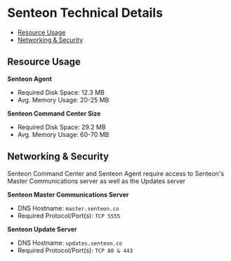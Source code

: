 # Senteon Technical Details

- [Resource Usage](TechnicalDetails.md#resource-usage)
- [Networking & Security](TechnicalDetails.md#networking-&-security)


## Resource Usage

**Senteon Agent**
- Required Disk Space: 12.3 MB
- Avg. Memory Usage: 20-25 MB

**Senteon Command Center Size**
- Required Disk Space: 29.2 MB
- Avg. Memory Usage: 60-70 MB


## Networking & Security

Senteon Command Center and Senteon Agent require access to Senteon's Master Communications server as well as the Updates server

**Senteon Master Communications Server**
  - DNS Hostname: `master.senteon.co`
  - Required Protocol/Port(s): `TCP 5555`


**Senteon Update Server**
  - DNS Hostname: `updates.senteon.co`
  - Required Protocol/Port(s): `TCP 80 & 443`
